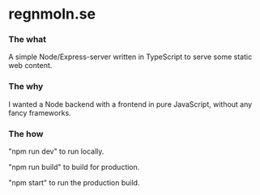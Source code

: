 # regnmoln.se

### The what

A simple Node/Express-server written in TypeScript to serve some static web content.

### The why

I wanted a Node backend with a frontend in pure JavaScript, without any fancy frameworks.

### The how

"npm run dev" to run locally.

"npm run build" to build for production.

"npm start" to run the production build.

